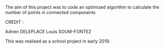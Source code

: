 The aim of this project was to code an optimized algorithm to calculate the number of points in connected components

CREDIT : 

Adrien DELEPLACE
Louis SOUM-FONTEZ

This was realised as a school project in early 2019.
